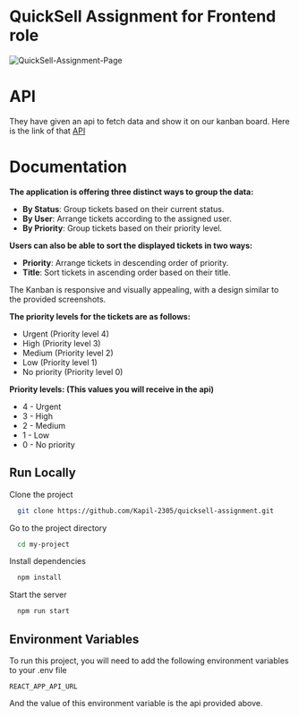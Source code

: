 # QuickSell Assignment for Frontend role

![QuickSell-Assignment-Page](https://res.cloudinary.com/dgpkeaffc/image/upload/v1726202630/Screenshot_2024-09-13_at_10.13.02_AM_v7cmry.png)

# API
They have given an api to fetch data and show it on our kanban board.
Here is the link of that [API](https://api.quicksell.co/v1/internal/frontend-assignment)

# Documentation

**The application is offering three distinct ways to group the data:**

- **By Status**: Group tickets based on their current status.
- **By User**: Arrange tickets according to the assigned user.
- **By Priority**: Group tickets based on their priority level.

**Users can also be able to sort the displayed tickets in two ways:**

- **Priority**: Arrange tickets in descending order of priority.
- **Title**: Sort tickets in ascending order based on their title.

The Kanban is responsive and visually appealing, with a design similar to the provided screenshots. 

**The priority levels for the tickets are as follows:**

- Urgent (Priority level 4)
- High (Priority level 3)
- Medium (Priority level 2)
- Low (Priority level 1)
- No priority (Priority level 0)

**Priority levels: (This values you will receive in the api)**

- 4 - Urgent
- 3 - High
- 2 - Medium
- 1 - Low
- 0 - No priority

## Run Locally

Clone the project

```bash
  git clone https://github.com/Kapil-2305/quicksell-assignment.git
```

Go to the project directory

```bash
  cd my-project
```

Install dependencies

```bash
  npm install
```

Start the server

```bash
  npm run start
```

## Environment Variables

To run this project, you will need to add the following environment variables to your .env file

`REACT_APP_API_URL`

And the value of this environment variable is the api provided above.